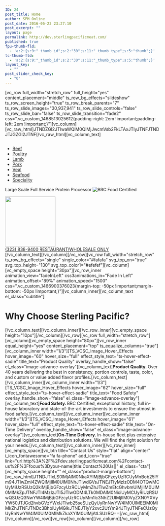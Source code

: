 ```yaml
---
ID: 24
post_title: Home
author: SPM Online
post_date: 2016-06-23 23:27:10
post_excerpt: ""
layout: page
permalink: http://dev.sterlingpacificmeat.com/
published: true
fpu-thumb-fld:
  - 'a:2:{s:9:"_thumb_id";s:2:"30";s:11:"_thumb_type";s:5:"thumb";}'
tc-thumb-fld:
  - 'a:2:{s:9:"_thumb_id";s:2:"30";s:11:"_thumb_type";s:5:"thumb";}'
layout_key:
  - ""
post_slider_check_key:
  - "0"
---
```

[vc_row full_width="stretch_row" full_height="yes" content_placement="middle" ts_row_bg_effects="slideshow" ts_row_screen_height="true" ts_row_break_parents="7" ts_row_slide_images="30,937,941" ts_row_slide_controls="false" ts_row_slide_bar="false" ts_row_slide_transition="fade2" css=".vc_custom_1468513025612{padding-right: 2em !important;padding-left: 2em !important;}"][vc_column][vc_raw_html]JTNDZGl2JTIwaWQlM0QlMjJwcmVsb2FkLTAxJTIyJTNFJTNDJTJGZGl2JTNF[/vc_raw_html][vc_column_text]
<div class="row-pad">
<div class="outer-div-box">
<div class="specialize-box">
<h2 style="text-align: center;"></h2>
<ul>
 	<li><a href="http://dev.sterlingpacificmeat.com/products/beef/">Beef</a></li>
 	<li><a href="http://dev.sterlingpacificmeat.com/products/poultry/">Poultry</a></li>
 	<li><a href="http://dev.sterlingpacificmeat.com/products/lamb-poultry-veal/">Lamb</a></li>
 	<li><a href="http://dev.sterlingpacificmeat.com/products/lamb-poultry-veal/">Pork</a></li>
 	<li><a href="http://dev.sterlingpacificmeat.com/products/lamb-poultry-veal/">Veal</a></li>
 	<li><a href="http://dev.sterlingpacificmeat.com/products/seafood/">Seafood</a></li>
 	<li><a href="http://dev.sterlingpacificmeat.com/products/wild-game-specialty/">Speciality</a></li>
</ul>
<div class="flex second-level">
<div id="item-1" class="flex-item">
<div id="font-adjust-1">

<span class="font-fix spacing-fix">Large Scale
Full Service
Protein Processor
</span>
<img class="brc-home" src="http://dev.sterlingpacificmeat.com/wp-content/uploads/2016/10/brc-logo-44x66.png" alt="BRC Food Certified" />

</div>
</div>
<div id="item-2" class="flex-item">
<div id="font-adjust-2"><img src="http://dev.sterlingpacificmeat.com/wp-content/uploads/2016/11/happy-chef-163x163.jpg" width="163" height="163" /></div>
</div>
<div id="item-3" class="flex-item">
<div id="font-adjust-3" class="virtual"><a href="tel:3238389400"><span class="arrow-icon font-phone push-down">(323) 838-9400
<span class="only">RESTAURANT/WHOLESALE ONLY</span></span></a></div>
</div>
</div>
</div>
</div>
</div>
[/vc_column_text][/vc_column][/vc_row][vc_row full_width="stretch_row" ts_row_bg_effects="single" single_color="#fafafa" svg_top_on="true" svg_top_height="130" svg_top_color1="#efefef"][vc_column][vc_empty_space height="30px"][vc_row_inner animation_view="fadeInLeft" css3animations_in="Fade In Left" animation_offset="89%" animation_speed="1500" css=".vc_custom_1466900376023{margin-top: -50px !important;margin-bottom: -50px !important;}"][vc_column_inner][vc_column_text el_class="subtitle"]
<h1>Why Choose Sterling Pacific?</h1>
[/vc_column_text][/vc_column_inner][/vc_row_inner][vc_empty_space height="10px"][/vc_column][/vc_row][vc_row full_width="stretch_row"][vc_column][vc_empty_space height="80px"][vc_row_inner equal_height="yes" content_placement="top" ts_equalize_columns="true"][vc_column_inner width="1/3"][TS_VCSC_Image_Hover_Effects hover_image="60" hover_size="full" effect_style_text="ts-hover-effect-sadie" title_text="Product Quality" overlay_handle_show="false" el_class="image-advance-overlay"][vc_column_text]<strong>Product Quality. </strong>Over 40 years delivering the best in consistency, portion controls, taste, color, and custom or value added flavor profiles.[/vc_column_text][/vc_column_inner][vc_column_inner width="1/3"][TS_VCSC_Image_Hover_Effects hover_image="62" hover_size="full" effect_style_text="ts-hover-effect-sadie" title_text="Food Safety" overlay_handle_show="false" el_class="image-advance-overlay"][vc_column_text]<strong>Food Safety. </strong>BRC Certified, exceptional history, full in-house laboratory and state-of-the-art investments to ensure the utmost in food safety.[/vc_column_text][/vc_column_inner][vc_column_inner width="1/3"][TS_VCSC_Image_Hover_Effects hover_image="61" hover_size="full" effect_style_text="ts-hover-effect-sadie" title_text="On-Time Delivery" overlay_handle_show="false" el_class="image-advance-overlay"][vc_column_text]<strong>On-Time Delivery. </strong>In-house fleet plus extensive national logistics and distribution solutions. We will find the right solution for your needs.[/vc_column_text][/vc_column_inner][/vc_row_inner][vc_empty_space][vc_btn title="Contact Us" style="flat" align="center" i_icon_fontawesome="fa fa-phone" add_icon="true" link="url:http%3A%2F%2Fdev.sterlingpacificmeat.com%2Fcontact-us%2F%3Ffocus%3Dyour-name|title:Contact%20Us||" el_class="cta"][vc_empty_space height="" el_class="product-margin-bottom"][vc_raw_html]JTNDJTIxLS0lMjAlM0NkaXYlMjBjbGFzcyUzRCUyMnBob25lYm94JTIwZml4ZWQlMjIlM0UlM0NhJTIwdGVsJTNEJTIyMzIzODM4OTQwMCUyMiUzRSUzQ2klMjBjbGFzcyUzRCUyMmZhJTIwZmEtcGhvbmUlMjIlM0UlM0MlMkZpJTNFJTI4MzIzJTI5JTIwODM4LTk0MDAlM0NiciUyMCUyRiUzRSUwQSUzQ3NwYW4lMjBjbGFzcyUzRCUyMm1lc3NhZ2UlMjIlM0VyZXN0YXVyYW50JTJGd2hvbGVzYWxlJTIwb25seSUzQyUyRnNwYW4lM0UlMEElM0MlMkZhJTNFJTNDc3BhbiUyMGlkJTNEJTIyY2xvc2UtYm94JTIyJTNFeCUzQyUyRnNwYW4lM0UlM0MlMkZkaXYlM0UlMjAtLSUzRQ==[/vc_raw_html][/vc_column][/vc_row][vc_row][vc_column][/vc_column][/vc_row]